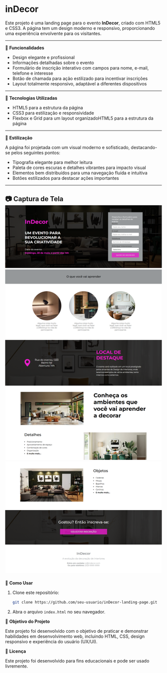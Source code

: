 # inDecor
 
Este projeto é uma landing page para o evento **InDecor**, criado com HTML5 e CSS3. A página tem um design moderno e responsivo, proporcionando uma experiência envolvente para os visitantes.

---

📌 **Funcionalidades**

- Design elegante e profissional
- Informações detalhadas sobre o evento
- Formulário de inscrição interativo com campos para nome, e-mail, telefone e interesse
- Botão de chamada para ação estilizado para incentivar inscrições
- Layout totalmente responsivo, adaptável a diferentes dispositivos

---

🚀 **Tecnologias Utilizadas**

- HTML5 para a estrutura da página
- CSS3 para estilização e responsividade
- Flexbox e Grid para um layout organizadoHTML5 para a estrutura da página

---

🎨 **Estilização**

A página foi projetada com um visual moderno e sofisticado, destacando-se pelos seguintes pontos:

- Tipografia elegante para melhor leitura
- Paleta de cores escuras e detalhes vibrantes para impacto visual
- Elementos bem distribuídos para uma navegação fluida e intuitiva
- Botões estilizados para destacar ações importantes

---

📷 **Captura de Tela** 
![Versão Web](Laging_page_inDecor/img/screenshot_web_inDecor_1.png)
![Versão Web](Laging_page_inDecor/img/screenshot_web_inDecor_2.png)
![Versão Web](Laging_page_inDecor/img/screenshot_web_inDecor_3.png)
![Versão Web](Laging_page_inDecor/img/screenshot_web_inDecor_4.png)
![Versão Web](screenshot_web_inDecor_5.png)
![Versão Web](Laging_page_inDecor/img/screenshot_web_inDecor_6.png)
---

🔧 **Como Usar**

1. Clone este repositório:

   ```bash
   git clone https://github.com/seu-usuario/inDecor-landing-page.git

2. Abra o arquivo `index.html` no seu navegador.

🎯 **Objetivo do Projeto**

Este projeto foi desenvolvido com o objetivo de praticar e demonstrar habilidades em desenvolvimento web, incluindo HTML, CSS, design responsivo e experiência do usuário (UX/UI).

📜 **Licença**

Este projeto foi desenvolvido para fins educacionais e pode ser usado livremente.


